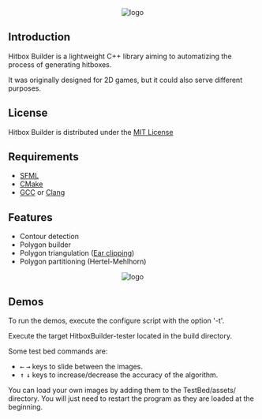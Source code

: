 <div align="center">
  <img src="https://raw.githubusercontent.com/Tastyep/SFML-HitboxBuilder-2D/develop/assets/images/title.png"  alt="logo">
</div>


## Introduction
Hitbox Builder is a lightweight C++ library aiming to automatizing the process of generating hitboxes.

It was originally designed for 2D games, but it could also serve different purposes.

## License
Hitbox Builder is distributed under the [MIT License](https://raw.githubusercontent.com/Tastyep/SFML-HitboxBuilder-2D/develop/LICENSE)

## Requirements
- [SFML](https://www.sfml-dev.org/)
- [CMake](https://github.com/Kitware/CMake)
- [GCC](https://gcc.gnu.org/) or [Clang](https://clang.llvm.org/)

## Features
- Contour detection
- Polygon builder
- Polygon triangulation ([Ear clipping](https://en.wikipedia.org/wiki/Two_ears_theorem))
- Polygon partitioning (Hertel-Mehlhorn)

<div align="center">
  <img src="https://raw.githubusercontent.com/Tastyep/SFML-HitboxBuilder-2D/develop/assets/images/banner.png"  alt="logo">
</div>

## Demos

To run the demos, execute the configure script with the option '-t'.

Execute the target HitboxBuilder-tester located in the build directory.

Some test bed commands are:
- <kbd>←</kbd> <kbd>→</kbd> keys to slide between the images.
- <kbd>↑</kbd> <kbd>↓</kbd> keys to increase/decrease the accuracy of the algorithm.

You can load your own images by adding them to the TestBed/assets/ directory. You will just need to restart the program as they are loaded at the beginning.

